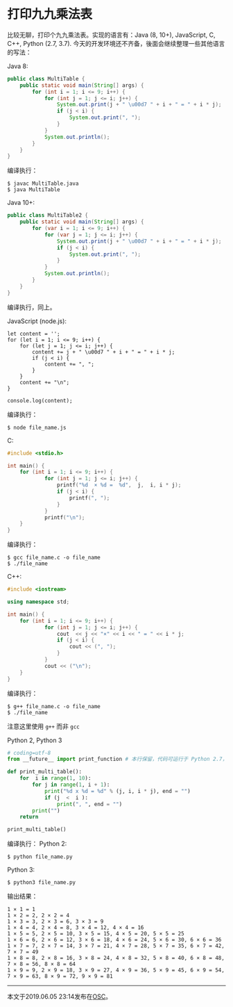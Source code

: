 # 打印九九乘法表

比较无聊，打印个九九乘法表。实现的语言有：Java (8, 10+), JavaScript, C, C++, Python (2.7, 3.7).
今天的开发环境还不齐备，後面会继续整理一些其他语言的写法：

Java 8:
``` java
public class MultiTable {
    public static void main(String[] args) {
        for (int i = 1; i <= 9; i++) {
            for (int j = 1; j <= i; j++) {
                System.out.print(j + " \u00d7 " + i + " = " + i * j);
                if (j < i) {
                    System.out.print(", ");
                }
            }
            System.out.println();
        }
    }
}
```
编译执行：
```
$ javac MultiTable.java
$ java MultiTable
```

Java 10+:
``` java
public class MultiTable2 {
    public static void main(String[] args) {
        for (var i = 1; i <= 9; i++) {
            for (var j = 1; j <= i; j++) {
                System.out.print(j + " \u00d7 " + i + " = " + i * j);
                if (j < i) {
                    System.out.print(", ");
                }
            }
            System.out.println();
        }
    }
}
```
编译执行，同上。

JavaScript (node.js):
```
let content = '';
for (let i = 1; i <= 9; i++) {
    for (let j = 1; j <= i; j++) {
        content += j + " \u00d7 " + i + " = " + i * j;
        if (j < i) {
            content += ", ";
        }
    }
    content += "\n";
}

console.log(content);
```
编译执行：
```
$ node file_name.js
```

C:
``` C
#include <stdio.h>

int main() {
    for (int i = 1; i <= 9; i++) {
            for (int j = 1; j <= i; j++) {
                printf("%d  × %d =  %d",  j,  i, i * j);
                if (j < i) {
                    printf(", ");
                }
            }
            printf("\n");
    }
}
```
编译执行：
```
$ gcc file_name.c -o file_name
$ ./file_name
```

C++:
``` cpp
#include <iostream>

using namespace std;

int main() {
    for (int i = 1; i <= 9; i++) {
            for (int j = 1; j <= i; j++) {
                cout  << j << "×" << i << " = " << i * j;
                if (j < i) {
                    cout << (", ");
                }
            }
            cout << ("\n");
    }
}
```
编译执行：
```
$ g++ file_name.c -o file_name
$ ./file_name
```
注意这里使用 ``g++`` 而非 ``gcc``

Python 2, Python 3
``` python
# coding=utf-8
from __future__ import print_function # 本行保留，代码可运行于 Python 2.7，注释掉即为 Python 3.7 版本

def print_multi_table():
    for  i in range(1, 10):
        for j in range(1, i + 1):
            print("%d x %d = %d" % (j, i, i * j), end = "")
            if (j  <  i ):
                print(", ", end = "")
        print("")
    return

print_multi_table()
```
编译执行：
Python 2:
```
$ python file_name.py
```
Python 3:
```
$ python3 file_name.py
```

输出结果：

```plaintext
1 × 1 = 1   
1 × 2 = 2, 2 × 2 = 4   
1 × 3 = 3, 2 × 3 = 6, 3 × 3 = 9   
1 × 4 = 4, 2 × 4 = 8, 3 × 4 = 12, 4 × 4 = 16   
1 × 5 = 5, 2 × 5 = 10, 3 × 5 = 15, 4 × 5 = 20, 5 × 5 = 25   
1 × 6 = 6, 2 × 6 = 12, 3 × 6 = 18, 4 × 6 = 24, 5 × 6 = 30, 6 × 6 = 36   
1 × 7 = 7, 2 × 7 = 14, 3 × 7 = 21, 4 × 7 = 28, 5 × 7 = 35, 6 × 7 = 42, 7 × 7 = 49   
1 × 8 = 8, 2 × 8 = 16, 3 × 8 = 24, 4 × 8 = 32, 5 × 8 = 40, 6 × 8 = 48, 7 × 8 = 56, 8 × 8 = 64   
1 × 9 = 9, 2 × 9 = 18, 3 × 9 = 27, 4 × 9 = 36, 5 × 9 = 45, 6 × 9 = 54, 7 × 9 = 63, 8 × 9 = 72, 9 × 9 = 81   
```

---

本文于2019.06.05 23:14发布在[OSC](https://my.oschina.net/iridium/blog/3058988)。